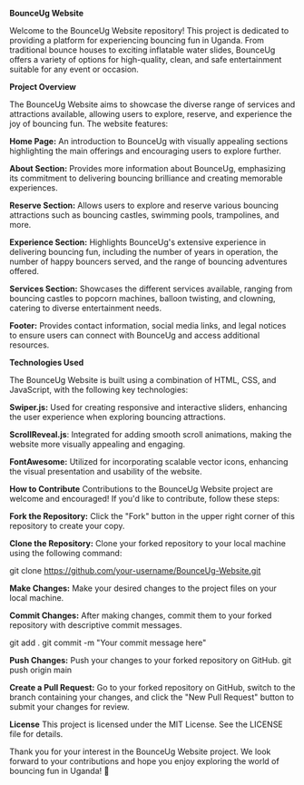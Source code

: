 
**BounceUg Website**

Welcome to the BounceUg Website repository! This project is dedicated to providing a platform for experiencing bouncing fun in Uganda. From traditional bounce houses to exciting inflatable water slides, BounceUg offers a variety of options for high-quality, clean, and safe entertainment suitable for any event or occasion.

**Project Overview**

The BounceUg Website aims to showcase the diverse range of services and attractions available, allowing users to explore, reserve, and experience the joy of bouncing fun. The website features:

**Home Page:** An introduction to BounceUg with visually appealing sections highlighting the main offerings and encouraging users to explore further.

**About Section:** Provides more information about BounceUg, emphasizing its commitment to delivering bouncing brilliance and creating memorable experiences.

**Reserve Section:** Allows users to explore and reserve various bouncing attractions such as bouncing castles, swimming pools, trampolines, and more.

**Experience Section:** Highlights BounceUg's extensive experience in delivering bouncing fun, including the number of years in operation, the number of happy bouncers served, and the range of bouncing adventures offered.

**Services Section:** Showcases the different services available, ranging from bouncing castles to popcorn machines, balloon twisting, and clowning, catering to diverse entertainment needs.

**Footer:** Provides contact information, social media links, and legal notices to ensure users can connect with BounceUg and access additional resources.

**Technologies Used**

The BounceUg Website is built using a combination of HTML, CSS, and JavaScript, with the following key technologies:

**Swiper.js:** Used for creating responsive and interactive sliders, enhancing the user experience when exploring bouncing attractions.

**ScrollReveal.js**: Integrated for adding smooth scroll animations, making the website more visually appealing and engaging.

**FontAwesome:** Utilized for incorporating scalable vector icons, enhancing the visual presentation and usability of the website.

**How to Contribute**
Contributions to the BounceUg Website project are welcome and encouraged! If you'd like to contribute, follow these steps:

**Fork the Repository:** Click the "Fork" button in the upper right corner of this repository to create your copy.

**Clone the Repository:** Clone your forked repository to your local machine using the following command:

git clone https://github.com/your-username/BounceUg-Website.git

**Make Changes:** Make your desired changes to the project files on your local machine.

**Commit Changes:** After making changes, commit them to your forked repository with descriptive commit messages.

git add .
git commit -m "Your commit message here"

**Push Changes:** Push your changes to your forked repository on GitHub.
git push origin main

**Create a Pull Request:** Go to your forked repository on GitHub, switch to the branch containing your changes, and click the "New Pull Request" button to submit your changes for review.

**License**
This project is licensed under the MIT License. See the LICENSE file for details.

Thank you for your interest in the BounceUg Website project. We look forward to your contributions and hope you enjoy exploring the world of bouncing fun in Uganda! 🎉
